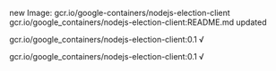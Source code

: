 new Image: gcr.io/google-containers/nodejs-election-client
gcr.io/google_containers/nodejs-election-client:README.md updated 

gcr.io/google_containers/nodejs-election-client:0.1 √

gcr.io/google_containers/nodejs-election-client:0.1 √

